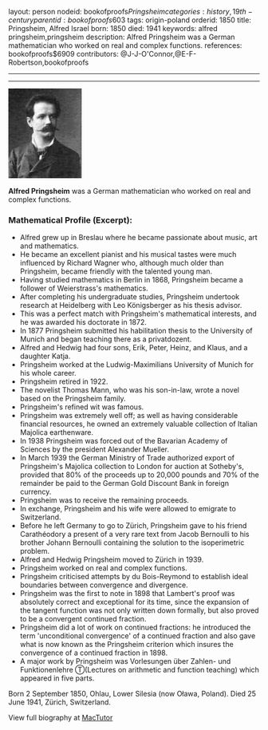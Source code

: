 layout: person
nodeid: bookofproofs$Pringsheim
categories: history,19th-century
parentid: bookofproofs$603
tags: origin-poland
orderid: 1850
title: Pringsheim, Alfred Israel
born: 1850
died: 1941
keywords: alfred pringsheim,pringsheim
description: Alfred Pringsheim was a German mathematician who worked on real and complex functions.
references: bookofproofs$6909
contributors: @J-J-O'Connor,@E-F-Robertson,bookofproofs

---



---

![Pringsheim.jpg](https://github.com/bookofproofs/bookofproofs.github.io/blob/main/_sources/_assets/images/portraits/Pringsheim.jpg?raw=true)

**Alfred Pringsheim** was a German mathematician who worked on real and complex functions.

### Mathematical Profile (Excerpt):
* Alfred grew up in Breslau where he became passionate about music, art and mathematics.
* He became an excellent pianist and his musical tastes were much influenced by Richard Wagner who, although much older than Pringsheim, became friendly with the talented young man.
* Having studied mathematics in Berlin in 1868, Pringsheim became a follower of Weierstrass's mathematics.
* After completing his undergraduate studies, Pringsheim undertook research at Heidelberg with Leo Königsberger as his thesis advisor.
* This was a perfect match with Pringsheim's mathematical interests, and he was awarded his doctorate in 1872.
* In 1877 Pringsheim submitted his habilitation thesis to the University of Munich and began teaching there as a privatdozent.
* Alfred and Hedwig had four sons, Erik, Peter, Heinz, and Klaus, and a daughter Katja.
* Pringsheim worked at the Ludwig-Maximilians University of Munich for his whole career.
* Pringsheim retired in 1922.
* The novelist Thomas Mann, who was his son-in-law, wrote a novel based on the Pringsheim family.
* Pringsheim's refined wit was famous.
* Pringsheim was extremely well off; as well as having considerable financial resources, he owned an extremely valuable collection of Italian Majolica earthenware.
* In 1938 Pringsheim was forced out of the Bavarian Academy of Sciences by the president Alexander Mueller.
* In March 1939 the German Ministry of Trade authorized export of Pringsheim's Majolica collection to London for auction at Sotheby's, provided that 80% of the proceeds up to 20,000 pounds and 70% of the remainder be paid to the German Gold Discount Bank in foreign currency.
* Pringsheim was to receive the remaining proceeds.
* In exchange, Pringsheim and his wife were allowed to emigrate to Switzerland.
* Before he left Germany to go to Zürich, Pringsheim gave to his friend Carathéodory a present of a very rare text from Jacob Bernoulli to his brother Johann Bernoulli containing the solution to the isoperimetric problem.
* Alfred and Hedwig Pringsheim moved to Zürich in 1939.
* Pringsheim worked on real and complex functions.
* Pringsheim criticised attempts by du Bois-Reymond to establish ideal boundaries between convergence and divergence.
* Pringsheim was the first to note in 1898 that Lambert's proof was absolutely correct and exceptional for its time, since the expansion of the tangent function was not only written down formally, but also proved to be a convergent continued fraction.
* Pringsheim did a lot of work on continued fractions: he introduced the term 'unconditional convergence' of a continued fraction and also gave what is now known as the Pringsheim criterion which insures the convergence of a continued fraction in 1898.
* A major work by Pringsheim was Vorlesungen über Zahlen- und Funktionenlehre Ⓣ(Lectures on arithmetic and function teaching)  which appeared in five parts.

Born 2 September 1850, Ohlau, Lower Silesia (now Oława, Poland). Died 25 June 1941, Zürich, Switzerland.

View full biography at [MacTutor](https://mathshistory.st-andrews.ac.uk/Biographies/Pringsheim/)
